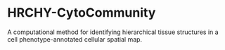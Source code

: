 # HRCHY-CytoCommunity
A computational method for identifying hierarchical tissue structures in a cell phenotype-annotated cellular spatial map.
